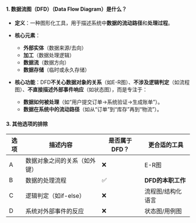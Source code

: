 #### **1. 数据流图（DFD）（Data Flow Diagram）是什么？​**​

- ​**定义**​：一种图形化工具，用于描述系统中**数据的流动路径**和**处理过程**。
- ​**核心元素**​：
    - ​**外部实体**​（数据来源/去向）
    - ​**加工**​（数据处理逻辑）
    - ​**数据流**​（数据方向）
    - ​**数据存储**​（临时或永久存储）


- ​**核心功能**​：DFD ​**不关心数据对象的关系**​（如E-R图）、**不涉及逻辑判定**​（如流程图）、**不直接描述外部事件响应**​（如状态图），而是专注于：
    - ​**数据如何被处理**​（如“用户提交订单→系统验证→生成账单”）。
    - ​**数据在系统中的流动路径**​（如从“订单”到“库存”再到“物流”）。

#### ​**3. 其他选项的排除**​

|选项|描述内容|是否属于DFD？|更合适的工具|
|---|---|---|---|
|A|数据对象之间的关系（如外键）|❌|E-R图|
|B|数据的处理流程|✅|​**DFD的本职工作**​|
|C|逻辑判定（如if-else）|❌|流程图/结构化语言|
|D|系统对外部事件的反应|❌|状态图/用例图|
